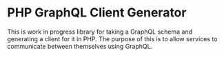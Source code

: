 # PHP GraphQL Client Generator

This is work in progress library for taking a GraphQL schema and generating a client for it in PHP. The purpose of this is to allow services to communicate between themselves using GraphQL.
